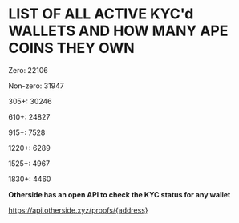 # LIST OF ALL ACTIVE KYC'd WALLETS AND HOW MANY APE COINS THEY OWN

Zero: 22106

Non-zero: 31947

305+: 30246

610+: 24827

915+: 7528

1220+: 6289

1525+: 4967

1830+: 4460

**Otherside has an open API to check the KYC status for any wallet**

https://api.otherside.xyz/proofs/{address}